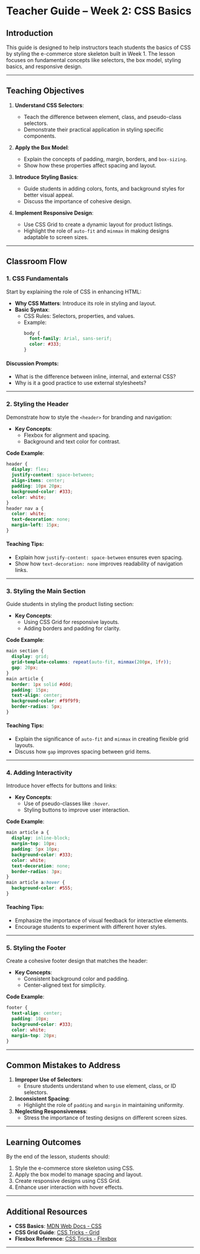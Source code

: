 # **Teacher Guide – Week 2: CSS Basics**

## **Introduction**

This guide is designed to help instructors teach students the basics of CSS by styling the e-commerce store skeleton built in Week 1. The lesson focuses on fundamental concepts like selectors, the box model, styling basics, and responsive design.

---

## **Teaching Objectives**

1. **Understand CSS Selectors**:

   - Teach the difference between element, class, and pseudo-class selectors.
   - Demonstrate their practical application in styling specific components.

2. **Apply the Box Model**:

   - Explain the concepts of padding, margin, borders, and `box-sizing`.
   - Show how these properties affect spacing and layout.

3. **Introduce Styling Basics**:

   - Guide students in adding colors, fonts, and background styles for better visual appeal.
   - Discuss the importance of cohesive design.

4. **Implement Responsive Design**:
   - Use CSS Grid to create a dynamic layout for product listings.
   - Highlight the role of `auto-fit` and `minmax` in making designs adaptable to screen sizes.

---

## **Classroom Flow**

### **1. CSS Fundamentals**

Start by explaining the role of CSS in enhancing HTML:

- **Why CSS Matters**: Introduce its role in styling and layout.
- **Basic Syntax**:
  - CSS Rules: Selectors, properties, and values.
  - Example:
    ```css
    body {
      font-family: Arial, sans-serif;
      color: #333;
    }
    ```

#### **Discussion Prompts**:

- What is the difference between inline, internal, and external CSS?
- Why is it a good practice to use external stylesheets?

---

### **2. Styling the Header**

Demonstrate how to style the `<header>` for branding and navigation:

- **Key Concepts**:
  - Flexbox for alignment and spacing.
  - Background and text color for contrast.

**Code Example**:

```css
header {
  display: flex;
  justify-content: space-between;
  align-items: center;
  padding: 10px 20px;
  background-color: #333;
  color: white;
}
header nav a {
  color: white;
  text-decoration: none;
  margin-left: 15px;
}
```

#### **Teaching Tips**:

- Explain how `justify-content: space-between` ensures even spacing.
- Show how `text-decoration: none` improves readability of navigation links.

---

### **3. Styling the Main Section**

Guide students in styling the product listing section:

- **Key Concepts**:
  - Using CSS Grid for responsive layouts.
  - Adding borders and padding for clarity.

**Code Example**:

```css
main section {
  display: grid;
  grid-template-columns: repeat(auto-fit, minmax(200px, 1fr));
  gap: 20px;
}
main article {
  border: 1px solid #ddd;
  padding: 15px;
  text-align: center;
  background-color: #f9f9f9;
  border-radius: 5px;
}
```

#### **Teaching Tips**:

- Explain the significance of `auto-fit` and `minmax` in creating flexible grid layouts.
- Discuss how `gap` improves spacing between grid items.

---

### **4. Adding Interactivity**

Introduce hover effects for buttons and links:

- **Key Concepts**:
  - Use of pseudo-classes like `:hover`.
  - Styling buttons to improve user interaction.

**Code Example**:

```css
main article a {
  display: inline-block;
  margin-top: 10px;
  padding: 5px 10px;
  background-color: #333;
  color: white;
  text-decoration: none;
  border-radius: 3px;
}
main article a:hover {
  background-color: #555;
}
```

#### **Teaching Tips**:

- Emphasize the importance of visual feedback for interactive elements.
- Encourage students to experiment with different hover styles.

---

### **5. Styling the Footer**

Create a cohesive footer design that matches the header:

- **Key Concepts**:
  - Consistent background color and padding.
  - Center-aligned text for simplicity.

**Code Example**:

```css
footer {
  text-align: center;
  padding: 10px;
  background-color: #333;
  color: white;
  margin-top: 20px;
}
```

---

## **Common Mistakes to Address**

1. **Improper Use of Selectors**:
   - Ensure students understand when to use element, class, or ID selectors.
2. **Inconsistent Spacing**:
   - Highlight the role of `padding` and `margin` in maintaining uniformity.
3. **Neglecting Responsiveness**:
   - Stress the importance of testing designs on different screen sizes.

---

## **Learning Outcomes**

By the end of the lesson, students should:

1. Style the e-commerce store skeleton using CSS.
2. Apply the box model to manage spacing and layout.
3. Create responsive designs using CSS Grid.
4. Enhance user interaction with hover effects.

---

## **Additional Resources**

- **CSS Basics**: [MDN Web Docs - CSS](https://developer.mozilla.org/en-US/docs/Web/CSS)
- **CSS Grid Guide**: [CSS Tricks - Grid](https://css-tricks.com/snippets/css/complete-guide-grid/)
- **Flexbox Reference**: [CSS Tricks - Flexbox](https://css-tricks.com/snippets/css/a-guide-to-flexbox/)

---
